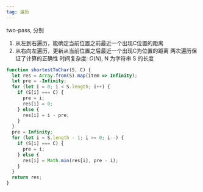 ```yaml
---
tag: 遍历
---
```

two-pass, 分别
1. 从左到右遍历，能确定当前位置之前最近一个出现C位置的距离
2. 从右向左遍历，更新从当前位置之后最近一个出现C为位置的距离
两次遍历保证了计算的正确性
时间复杂度: $O(N)$, N 为字符串 S 的长度

```js
function shortestToChar(S, C) {
  let res = Array.from(S).map(item => Infinity);
  let pre = -Infinity;
  for (let i = 0; i < S.length; i++) {
    if (S[i] === C) {
      pre = i;
      res[i] = 0;
    } else {
      res[i] = i - pre;
    }
  }
  pre = Infinity;
  for (let i = S.length - 1; i >= 0; i--) {
    if (S[i] === C) {
      pre = i;
    } else {
      res[i] = Math.min(res[i], pre - i);
    }
  }
  return res;
}
```